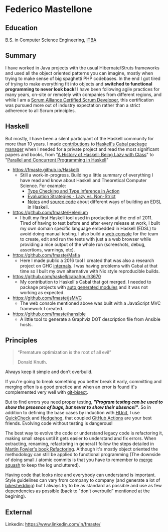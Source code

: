 # Federico Mastellone

## Education

B.S. in Computer Science Engineering, [ITBA](https://www.itba.edu.ar/)

## Summary

I have worked in Java projects with the usual Hibernate/Struts frameworks and used all the object oriented patterns you can imagine, mostly when trying to make sense of big spaghetti PHP codebases. In the end I got tired of trying to make everything fit into objects and **switched to functional programming to never look back!** I have been following agile practices for many years, on-site or remotely with companies from different regions, and while I am a [Scrum Alliance Certified Scrum Developer](https://www.scrumalliance.org/get-certified/developer-track/certified-scrum-developer), this certification was pursued more out of industry expectation rather than a strict adherence to all Scrum principles.

## Haskell

But mostly, I have been a silent participant of the Haskell community for more than 10 years. I made [contributions](https://github.com/haskell/cabal/pull/3670) to [Haskell's Cabal package manager](https://www.haskell.org/cabal/) when I needed for a private project and read the most significant papers and books, from "[A History of Haskell: Being Lazy with Class](https://www.microsoft.com/en-us/research/wp-content/uploads/2016/07/history.pdf)" to "[Parallel and Concurrent Programming in Haskell](https://simonmar.github.io/pages/pcph.html)"

- https://fmaste.github.io/Haskell/
  - Still a work-in-progress. Building a little summary of everything I have read and know about Haskell and Theoretical Computer Science.
    For example:
    - [Type Checking and Type Inference in Action](https://fmaste.github.io/Haskell/doc/TypeCheckingAndInference.html)
    - [Evaluation Strategies - Lazy vs. Non-Strict](https://fmaste.github.io/Haskell/doc/EvaluationStrategies.html)
    - [Notes](https://fmaste.github.io/Haskell/doc/EDSL) and [source code](https://github.com/fmaste/Haskell/blob/master/src/EDSL.hs) about different ways of building an EDSL in Haskell.
- https://github.com/fmaste/Helenium
  - I built my first Haskell tool used in production at the end of 2011.
    Tired of having to test before and after every release at work, I built my own domain specific language embedded in Haskell (EDSL) to avoid doing manual testing.
    I also build a [web console](https://github.com/fmaste/HeleniumConsole) for the team to create, edit and run the tests with just a a web browser while providing a nice output of the whole run (screeshots, debug, assertions, warnings, etc).
- https://github.com/fmaste/Mafia
  - Here I made public a 2016 tool I created that was also a research project on GHC [internals](https://github.com/fmaste/Mafia/blob/master/docs/Executable.md).
    I was having problems with Cabal at that time so I built my own alternative with Nix style reproducible builds.
- https://github.com/haskell/cabal/pull/3670
  - My contribution to Haskell's Cabal that got merged. I needed to package projects with [auto generated modules](https://cabal.readthedocs.io/en/3.4/cabal-package.html#autogenerated-modules-and-includes) and it was not working as expected.
- https://github.com/fmaste/jsMVC
  - The web console mentioned above was built with a JavaScript MVC framework I created.
- https://github.com/fmaste/hansible
  - A little tool to generate a Graphviz DOT description file from Ansible hosts.

## Principles

> “Premature optimization is the root of all evil”
> 
> Donald Knuth.

Always keep it simple and don’t overbuild.

If you're going to break something you better break it early, committing and merging often is a good practice and when an error is found it's complemented very well with [git-bisect](https://git-scm.com/docs/git-bisect).

But to find errors you need proper testing, ***"Program testing can be used to show the presence of bugs, but never to show their absence!"***. So in addition to defining the base cases by induction with [HUnit](https://hackage.haskell.org/package/HUnit), I use [QuickCheck](https://hackage.haskell.org/package/QuickCheck) and [Hedgehog](https://hackage.haskell.org/package/hedgehog), that coupled [GitHub Actions](https://github.com/features/actions) are your best friends. Evolving code without testing is dangerous!

The best way to evolve the code or understand legacy code is refactoring it, making small steps until it gets easier to understand and fix errors.
When extracting, renaming, refactoring in general I follow the steps detailed in [Martin Fowler's book Refactoring](https://refactoring.com/). Although it's mostly object oriented the methodology can still be applied to functional programming (The downside of doing small / atomic commits is that you have to remember to [merge squash](https://git-scm.com/docs/git-merge#Documentation/git-merge.txt---squash) to keep the log uncluttered).

Having code that looks nice and everybody can understand is important. Style guidelines can vary from company to company (and generate a lot of [bikeshedding](https://en.wikipedia.org/wiki/Law_of_triviality)) but I always try to be as standard as possible and use as few dependencies as possible (back to "don’t overbuild" mentioned at the begining).

## External

Linkedin: https://www.linkedin.com/in/fmaste/
